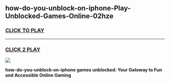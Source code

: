 
## how-do-you-unblock-on-iphone-Play-Unblocked-Games-Online-02hze
<h3>
<a href="https://premium76.site?title=how-do-you-unblock-on-iphone&ref=25A">CLICK TO PLAY</a></h3>
<hr>

<h3>
<a href="https://premium76.site?title=how-do-you-unblock-on-iphone&ref=25A">CLICK 2 PLAY</a>
  
</h3>

<a href="https://premium76.site?title=how-do-you-unblock-on-iphone&ref=25A"><img src="https://clearcache.store/games.png"></a>


**how-do-you-unblock-on-iphone games unblocked: Your Gateway to Fun and Accessible Online Gaming**
